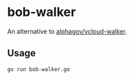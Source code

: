 # bob-walker

An alternative to [alphagov/vcloud-walker](https://github.com/alphagov/vcloud-walker).

## Usage

```sh
go run bob-walker.go
```
